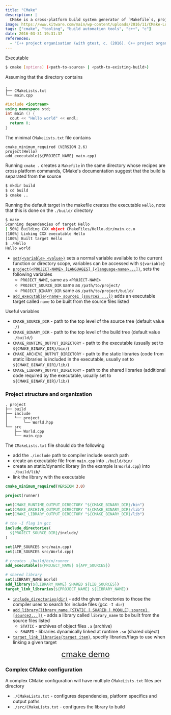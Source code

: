 ```yaml
---
title: "CMake"
description: |
  CMake is a cross-platform build system generator of `Makefile`s, projects specify their build process with platform-independent CMake listfiles included in each directory of a source tree with the name `CMakeLists.txt`. This article explains how to use CMake to build projects.
image: https://www.kitware.com/main/wp-content/uploads/2016/11/CMake-Logo-and-Text-e1540917038464.png
tags: ["cmake", "tooling", "build automation tools", "c++", "c"]
date: 2016-03-31 19:31:37
references:
  - "C++ project organisation (with gtest, c. (2016). C++ project organisation (with gtest, cmake and doxygen). [online] Stackoverflow.com. Available at: http://stackoverflow.com/a/13522826/3341726 [Accessed 5 Apr. 2016]."
---
```


Executable

```sh
$ cmake [options] (<path-to-source> | <path-to-existing-build>)
```

Assuming that the directory contains

```plain
.
├── CMakeLists.txt
└── main.cpp
```

```cpp
#include <iostream>
using namespace std;
int main () {
  cout << "Hello world" << endl;
  return 0;
}
```

The minimal `CMakeLists.txt` file contains

```plain
cmake_minimum_required (VERSION 2.6)
project(Hello)
add_executable(${PROJECT_NAME} main.cpp)
```

Running `cmake .` creates a `Makefile` in the same directory whose recipes are cross platform commands, CMake's documentation suggest that the build is separated from the source

```sh
$ mkdir build
$ cd build
$ cmake ..
```

Running the default target in the makefile creates the executable `Hello`, note that this is done on the `./build/` directory

```sh
$ make
Scanning dependencies of target Hello
[ 50%] Building CXX object CMakeFiles/Hello.dir/main.cc.o
[100%] Linking CXX executable Hello
[100%] Built target Hello
$ ./Hello
Hello world
```

- [`set(<variable> <value>)`](https://cmake.org/cmake/help/latest/command/set.html) sets a normal variable available to the current function or directory scope, variables can be accessed with `${variable}`
- [`project(<PROJECT-NAME> [LANGUAGES] [<language-name>...])`](https://cmake.org/cmake/help/latest/command/project.html), sets the following variables
  - `PROJECT_NAME`, same as `<PROJECT-NAME>`
  - `PROJECT_SOURCE_DIR` same as `/path/to/project/`
  - `PROJECT_BINARY_DIR` same as `/path/to/project/build/`
- [`add_executable(<name> source1 [source2 ...])`](https://cmake.org/cmake/help/latest/command/add_executable.html) adds an executable target called `name` to be built from the source files listed

Useful variables

- `CMAKE_SOURCE_DIR` - path to the top level of the source tree (default value `./`)
- `CMAKE_BINARY_DIR` - path to the top level of the build tree (default value `./build/`)
- `CMAKE_RUNTIME_OUTPUT_DIRECTORY` - path to the executable (usually set to `${CMAKE_BINARY_DIR}/bin/`)
- `CMAKE_ARCHIVE_OUTPUT_DIRECTORY` - path to the static libraries (code from static libraries is included in the executable, usually set to `${CMAKE_BINARY_DIR}/lib/`)
- `CMAKE_LIBRARY_OUTPUT_DIRECTORY` - path to the shared libraries (additional code required by the executable, usually set to `${CMAKE_BINARY_DIR}/lib/`)

### Project structure and organization

```plain
. project
├── build
├── include
│   └── project
│       └── World.hpp
└── src
    ├── World.cpp
    └── main.cpp
```

The `CMakeLists.txt` file should do the following

- add the `./include` path to compiler include search path
- create an executable file from `main.cpp` into `./build/bin/`
- create an static/dynamic library (in the example is `World.cpp`) into `./build/lib/`
- link the library with the executable

```cmake
cmake_minimum_required(VERSION 3.0)

project(runner)

set(CMAKE_RUNTIME_OUTPUT_DIRECTORY "${CMAKE_BINARY_DIR}/bin")
set(CMAKE_ARCHIVE_OUTPUT_DIRECTORY "${CMAKE_BINARY_DIR}/lib")
set(CMAKE_LIBRARY_OUTPUT_DIRECTORY "${CMAKE_BINARY_DIR}/lib")

# the -I flag in gcc
include_directories(
  ${PROJECT_SOURCE_DIR}/include/
)

set(APP_SOURCES src/main.cpp)
set(LIB_SOURCES src/World.cpp)

# creates ./build/bin/runner
add_executable(${PROJECT_NAME} ${APP_SOURCES})

# shared library
set(LIBRARY_NAME World)
add_library(${LIBRARY_NAME} SHARED ${LIB_SOURCES})
target_link_libraries(${PROJECT_NAME} ${LIBRARY_NAME})
```

- [`include_directories(dir)`](https://cmake.org/cmake/help/latest/command/include_directories.html) - add the given directories to those the compiler uses to search for include files (gcc `-I dir`)
- [`add_library(library_name [STATIC | SHARED | MODULE] source1 [source2...])`](https://cmake.org/cmake/help/latest/command/add_library.html) - adds a library called `library_name` to be built from the source files listed
    - `STATIC` - archives of object files `.a` (archive)
    - `SHARED` - libraries dynamically linked at runtime `.so` (shared object)
- [`target_link_libraries(target item)`](https://cmake.org/cmake/help/latest/command/target_link_libraries.html), specify libraries/flags to use when linking a given target

<div style="font-size: 25px; text-align:center">
<a href="https://github.com/maurizzzio/cmake-starter">cmake demo</a>
</div>

### Complex CMake configuration

A complex CMake configuration will have multiple `CMakeLists.txt` files per directory

- `./CMakeLists.txt` - configures dependencies, platform specifics and output paths
- `./src/CMakeLists.txt` - configures the library to build


